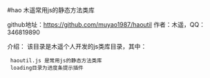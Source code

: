 #hao 木遥常用js的静态方法类库
  

github地址：https://github.com/muyao1987/haoutil
作者：木遥，QQ：346819890


介绍：
	 该目录是木遥个人开发的js类库目录，其中：
	 
	 haoutil.js 是常用js的静态方法类库
	 loading目录为进度条提示插件
